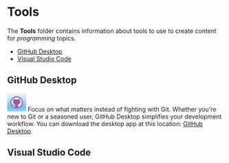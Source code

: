 # Tools <!-- omit from toc -->
The **Tools** folder contains information about tools to use to create content for *programming* topics.  

- [GitHub Desktop](#github-desktop)
- [Visual Studio Code](#visual-studio-code)

## GitHub Desktop
![github_icon](../Resources\Images\GitHub\github_icon.jpg)
Focus on what matters instead of fighting with Git. Whether you're new to Git or a seasoned user, GitHub Desktop simplifies your development workflow. You can download the desktop app at this location: [GitHub Desktop](https://desktop.github.com/). 


## Visual Studio Code

